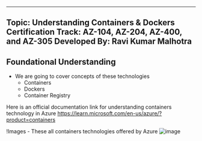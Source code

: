 
---
Topic: Understanding Containers & Dockers
Certification Track: AZ-104, AZ-204, AZ-400, and AZ-305
Developed By: Ravi Kumar Malhotra
---

## Foundational Understanding
- We are going to cover concepts of these technologies
  - Containers
  - Dockers
  - Container Registry
 
Here is an official documentation link for understanding containers technology in Azure
https://learn.microsoft.com/en-us/azure/?product=containers

!Images - These all containers technologies offered by Azure
![image](https://github.com/user-attachments/assets/6cc43bc2-e869-4a25-a450-91ae64b0bdf8)



